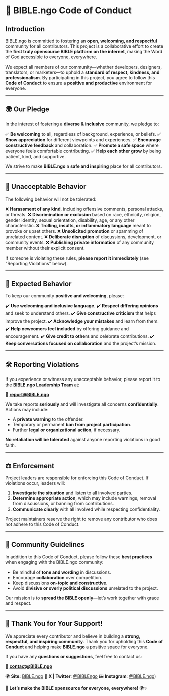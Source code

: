 # 📖 BIBLE.ngo Code of Conduct

## **Introduction**

BIBLE.ngo is committed to fostering an **open, welcoming, and respectful** community for all contributors. This project is a collaborative effort to create the **first truly opensource BIBLE platform on the internet**, making the Word of God accessible to everyone, everywhere.

We expect all members of our community—whether developers, designers, translators, or marketers—to uphold a **standard of respect, kindness, and professionalism**. By participating in this project, you agree to follow this **Code of Conduct** to ensure a **positive and productive** environment for everyone.

---

## **🌍 Our Pledge**

In the interest of fostering a **diverse & inclusive** community, we pledge to:

✅ **Be welcoming** to all, regardless of background, experience, or beliefs.
✅ **Show appreciation** for different viewpoints and experiences.
✅ **Encourage constructive feedback** and collaboration.
✅ **Promote a safe space** where everyone feels comfortable contributing.
✅ **Help each other grow** by being patient, kind, and supportive.

We strive to make **BIBLE.ngo** a **safe and inspiring** place for all contributors.

---

## **🚫 Unacceptable Behavior**

The following behavior will not be tolerated:

❌ **Harassment of any kind**, including offensive comments, personal attacks, or threats.
❌ **Discrimination or exclusion** based on race, ethnicity, religion, gender identity, sexual orientation, disability, age, or any other characteristic.
❌ **Trolling, insults, or inflammatory language** meant to provoke or upset others.
❌ **Unsolicited promotion** or spamming of unrelated content.
❌ **Deliberate disruption** of discussions, development, or community events.
❌ **Publishing private information** of any community member without their explicit consent.

If someone is violating these rules, **please report it immediately** (see "Reporting Violations" below).

---

## **🤝 Expected Behavior**

To keep our community **positive and welcoming**, please:

✔️ **Use welcoming and inclusive language**.
✔️ **Respect differing opinions** and seek to understand others.
✔️ **Give constructive criticism** that helps improve the project.
✔️ **Acknowledge your mistakes** and learn from them.
✔️ **Help newcomers feel included** by offering guidance and encouragement.
✔️ **Give credit to others** and celebrate contributions.
✔️ **Keep conversations focused on collaboration** and the project’s mission.

---

## **🛠 Reporting Violations**

If you experience or witness any unacceptable behavior, please report it to the **BIBLE.ngo Leadership Team** at:

📧 **[report@BIBLE.ngo](mailto:report@BIBLE.ngo)**

We take reports **seriously** and will investigate all concerns **confidentially**. Actions may include:

- A **private warning** to the offender.
- Temporary or permanent **ban from project participation**.
- Further **legal or organizational action**, if necessary.

**No retaliation will be tolerated** against anyone reporting violations in good faith.

---

## **⚖️ Enforcement**

Project leaders are responsible for enforcing this Code of Conduct. If violations occur, leaders will:

1. **Investigate the situation** and listen to all involved parties.
2. **Determine appropriate action**, which may include warnings, removal from discussions, or banning from contributions.
3. **Communicate clearly** with all involved while respecting confidentiality.

Project maintainers reserve the right to remove any contributor who does not adhere to this Code of Conduct.

---

## **📢 Community Guidelines**

In addition to this Code of Conduct, please follow these **best practices** when engaging with the BIBLE.ngo community:

- Be mindful of **tone and wording** in discussions.
- Encourage **collaboration** over competition.
- Keep discussions **on-topic and constructive**.
- Avoid **divisive or overly political discussions** unrelated to the project.

Our mission is to **spread the BIBLE openly**—let’s work together with grace and respect.

---

## **🙌 Thank You for Your Support!**

We appreciate every contributor and believe in building a **strong, respectful, and inspiring community**. Thank you for upholding this **Code of Conduct** and helping make **BIBLE.ngo** a positive space for everyone.

If you have any **questions or suggestions**, feel free to contact us:

📧 **[contact@BIBLE.ngo](mailto:contact@BIBLE.ngo)**

🌍 **Site:** [BIBLE.ngo](https://www.BIBLE.ngo)
📢 **X | Twitter**: [@BIBLEngo](https://x.com/BIBLEngo)
🖼️ **Instagram**: [@BIBLE.ngo](https://www.instagram.com/bible.ngo))

📖 **Let’s make the BIBLE opensource for everyone, everywhere!** 🌍✨
